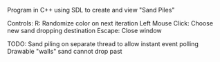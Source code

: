 Program in C++ using SDL to create and view "Sand Piles"

Controls:
R: Randomize color on next iteration
Left Mouse Click: Choose new sand dropping destination
Escape: Close window

TODO:
Sand piling on separate thread to allow instant event polling
Drawable "walls" sand cannot drop past